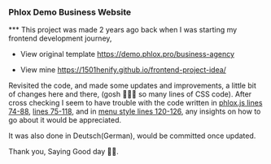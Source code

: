 ### Phlox Demo Business Website

\*\*\* This project was made 2 years ago back when I was starting my frontend development journey,

- View original template
  https://demo.phlox.pro/business-agency

- View mine
  https://1501henify.github.io/frontend-project-idea/

Revisited the code, and made some updates and improvements, a little bit of changes here and there, (gosh 🤦🏾‍♂️ so many lines of CSS code). After cross checking I seem to have trouble with the code written in [phlox.js lines 74-88](https://github.com/1501henify/frontend-project-idea/blob/main/assets/JS/phlox.js#L74-L88), [lines 75-118](https://github.com/1501henify/frontend-project-idea/blob/main/assets/CSS/media-queries.css#L75-L118), and in [menu style lines 120-126](https://github.com/1501henify/frontend-project-idea/blob/main/assets/CSS/phlox.css#L120-L126), any insights on how to go about it would be appreciated.

It was also done in Deutsch(German), would be committed once updated.

Thank you, Saying Good day ✌🏾.
